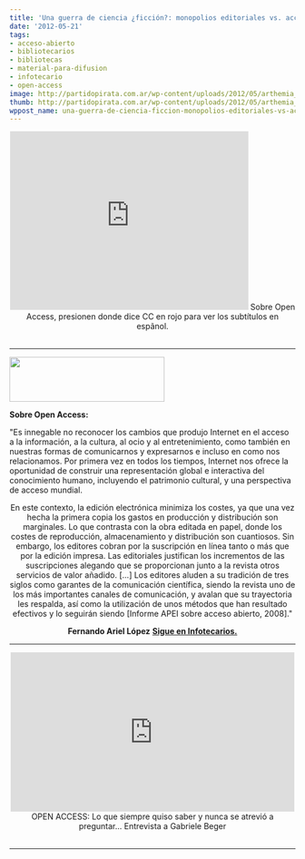 ```yaml
---
title: 'Una guerra de ciencia ¿ficción?: monopolios editoriales vs. acceso abierto'
date: '2012-05-21'
tags:
- acceso-abierto
- bibliotecarios
- bibliotecas
- material-para-difusion
- infotecario
- open-access
image: http://partidopirata.com.ar/wp-content/uploads/2012/05/arthemia_logo.png
thumb: http://partidopirata.com.ar/wp-content/uploads/2012/05/arthemia_logo-150x79.png
wppost_name: una-guerra-de-ciencia-ficcion-monopolios-editoriales-vs-acceso-abierto
---
```


<center>
<iframe src="http://www.youtube.com/embed/0U8tAfVAH6Q" frameborder="0" width="420" height="315"></iframe>
Sobre Open Access, presionen donde dice CC en rojo para ver los subtítulos en espãnol.</center>&nbsp;

<hr />

<a href="http://partidopirata.com.ar/wp-content/uploads/2012/05/arthemia_logo.png"><img class="size-full wp-image-4526" title="arthemia_logo" src="http://partidopirata.com.ar/wp-content/uploads/2012/05/arthemia_logo.png" alt="" width="273" height="79" /></a>


<strong>Sobre Open Access:</strong>

"Es innegable no reconocer los cambios que produjo Internet en el acceso a la información, a la cultura, al ocio y al entretenimiento, como también en nuestras formas de comunicarnos y expresarnos e incluso en como nos relacionamos. Por primera vez en todos los tiempos, Internet nos ofrece la oportunidad de construir una representación global e interactiva del conocimiento humano, incluyendo el patrimonio cultural, y una perspectiva de acceso mundial.
<p style="text-align: center;">En este contexto, la edición electrónica minimiza los costes, ya que una vez hecha la primera copia los gastos en producción y distribución son marginales. Lo que contrasta con la obra editada en papel, donde los costes de reproducción, almacenamiento y distribución son cuantiosos. Sin embargo, los editores cobran por la suscripción en línea tanto o más que por la edición impresa. Las editoriales justifican los incrementos de las suscripciones alegando que se proporcionan junto a la revista otros servicios de valor añadido. [...] Los editores aluden a su tradición de tres siglos como garantes de la comunicación científica, siendo la revista uno de los más importantes canales de comunicación, y avalan que su trayectoria les respalda, así como la utilización de unos métodos que han resultado efectivos y lo seguirán siendo [Informe APEI sobre acceso abierto, 2008]."
<strong></strong></p>
<p style="text-align: center;"><strong>Fernando Ariel López</strong>
<strong><a href="http://www.infotecarios.com/fernandoariellopez/una-guerra-de-ciencia-%C2%BFficcion-monopolios-editoriales-vs-acceso-abierto" target="_blank">Sigue en Infotecarios.</a></strong></p>


<hr />

<center>
<iframe src="http://player.vimeo.com/video/37164790" frameborder="0" width="500" height="281"></iframe>
OPEN ACCESS: Lo que siempre quiso saber y nunca se atrevió a preguntar... Entrevista a Gabriele Beger
</center>&nbsp;

<hr />

